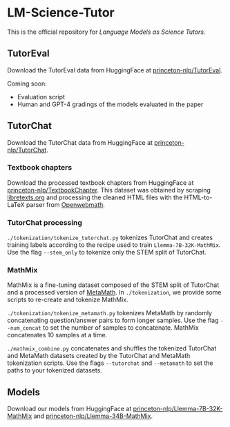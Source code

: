 # LM-Science-Tutor

This is the official repository for *Language Models as Science Tutors*. 


## TutorEval
Download the TutorEval data from HuggingFace at [princeton-nlp/TutorEval](https://huggingface.co/datasets/princeton-nlp/TutorEval).

Coming soon:
- Evaluation script
- Human and GPT-4 gradings of the models evaluated in the paper



## TutorChat
Download the TutorChat data from HuggingFace at [princeton-nlp/TutorChat](https://huggingface.co/datasets/princeton-nlp/TutorChat).

### Textbook chapters 
Download the processed textbook chapters from HuggingFace at [princeton-nlp/TextbookChapter](https://huggingface.co/datasets/princeton-nlp/TextbookChapters). This dataset was obtained by scraping [libretexts.org](https://libretexts.org) and processing the cleaned HTML files with the HTML-to-LaTeX parser from [Openwebmath](https://github.com/keirp/OpenWebMath). 

### TutorChat processing
`./tokenization/tokenize_tutorchat.py` tokenizes TutorChat and creates training labels according to the recipe used to train `Llemma-7B-32K-MathMix`. Use the flag `--stem_only` to tokenize only the STEM split of TutorChat.

### MathMix
MathMix is a fine-tuning dataset composed of the STEM split of TutorChat and a processed version of [MetaMath](https://huggingface.co/datasets/meta-math/MetaMathQA). In `./tokenization`, we provide some scripts to re-create and tokenize MathMix.

`./tokenization/tokenize_metamath.py` tokenizes MetaMath by randomly concatenating question/answer pairs to form longer samples. Use the flag `--num_concat` to set the number of samples to concatenate. MathMix concatenates 10 samples at a time. 

`./mathmix_combine.py` concatenates and shuffles the tokenized TutorChat and MetaMath datasets created by the TutorChat and MetaMath tokenization scripts. Use the flags `--tutorchat` and `--metamath` to set the paths to your tokenized datasets.

## Models
Download our models from HuggingFace at [princeton-nlp/Llemma-7B-32K-MathMix](https://huggingface.co/princeton-nlp/Llemma-7B-32K-MathMix) and [princeton-nlp/Llemma-34B-MathMix](https://huggingface.co/princeton-nlp/Llemma-34B-MathMix).
